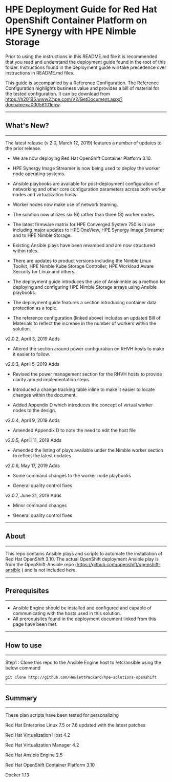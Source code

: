 # HPE Deployment Guide for Red Hat OpenShift Container Platform on HPE Synergy with HPE Nimble Storage

Prior to using the instructions in this README.md file it is recommended that you read and understand the deployment guide found in the root of this folder. Instructions found in the deployment guide will take precedence over instructions in README.md files.

This guide is accompanied by a Reference Configuration. The Reference Configuration highlights business value and provides a bill of material for the tested configuration. It can be download from https://h20195.www2.hpe.com/V2/GetDocument.aspx?docname=a00056101enw.

________________________________________
## What's New? ##
________________________________________

The latest release (v 2.0, March 12, 2019) features a number of updates to the prior release.

- We are now deploying Red Hat OpenShift Container Platform 3.10.

- HPE Synergy Image Streamer is now being used to deploy the worker node operating systems.

- Ansible playbooks are available for post-deployment configuration of networking and other core configuration parameters across both worker nodes and virtualization hosts.

- Worker nodes now make use of network teaming.

- The solution now utilizes six (6) rather than three (3) worker nodes.

- The latest firmware matrix for HPE Converged System 750 is in use including major updates to HPE OneView, HPE Synergy Image Streamer and to HPE Nimble Storage. 

- Existing Ansible plays have been revamped and are now structured within roles.

- There are updates to product versions including the Nimble Linux Toolkit, HPE Nimble Kube Storage Controller, HPE Workload Aware Security for Linux and others.

- The deployment guide introduces the use of Ansinimble as a method for deploying and configuring HPE Nimble Storage arrays using Ansible playbooks.

- The deployment guide features a section introducing container data protection as a topic. 

- The reference configuration (linked above) includes an updated Bill of Materials to reflect the increase in the number of workers within the solution. 

v2.0.2, April 3, 2019 Adds
- Altered the section around power configuration on RHVH hosts to make it easier to follow.

v2.0.3, April 5, 2019 Adds
- Revised the power management section for the RHVH hosts to provide clarity around implementation steps.

- Introduced a change tracking table inline to make it easier to locate changes within the document.

- Added Appendix D which introduces the concept of virtual worker nodes to the design.

v2.0.4, April 9, 2019 Adds
- Amended Appendix D to note the need to edit the host file

v2.0.5, Aprill 11, 2019 Adds
- Amended the listing of plays available under the Nimble worker section to reflect the latest updates

v2.0.6, May 17, 2019 Adds
- Some command changes to the worker node playbooks

- General quality control fixes

v2.0.7, June 21, 2019 Adds
- Minor command changes

- General quality control fixes
________________________________________
## About ##
________________________________________

This repo contains Ansible plays and scripts to automate the installation of Red Hat OpenShift 3.10. The actual OpenShift deployment Ansible play is from the OpenShift-Ansible repo (https://github.com/openshift/openshift-ansible ) and is not included here.

________________________________________
## Prerequisites ##
________________________________________
 
 - Ansible Engine should be installed and configured and capable of communicating with the hosts used in this solution.
 - All prerequisites found in the deployment document linked from this page have been met. 
 
________________________________________
## How to use ##
________________________________________

Step1 : Clone this repo to the Ansible Engine host to /etc/ansible using the below command
```
git clone http://github.com/HewlettPackard/hpe-solutions-openshift
```

________________________________________
## Summary ##
________________________________________
These plan scripts have been tested for personalizing

Red Hat Enterprise Linux 7.5 or 7.6 updated with the latest patches

Red Hat Virtualization Host 4.2

Red Hat Virtualization Manager 4.2

Red Hat Ansible Engine 2.5

Red Hat OpenShift Container Platform 3.10

Docker 1.13


